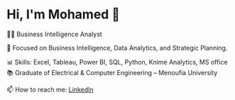 # Hi, I'm Mohamed 👋

👨‍💼 Business Intelligence Analyst

🎯 Focused on Business Intelligence, Data Analytics, and Strategic Planning.

📊 Skills: Excel, Tableau, Power BI, SQL, Python, Knime Analytics, MS office 
📚 Graduate of Electrical & Computer Engineering – Menoufia University

📫 How to reach me: [LinkedIn](https://www.linkedin.com/in/mohamed-almatbaagy)
